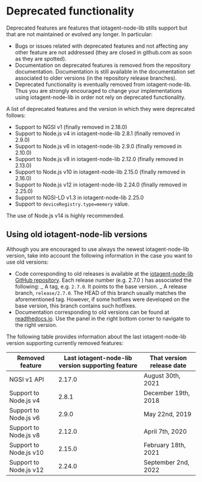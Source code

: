 # Deprecated functionality

Deprecated features are features that iotagent-node-lib stills support but that are not maintained or evolved any
longer. In particular:

-   Bugs or issues related with deprecated features and not affecting any other feature are not addressed (they are
    closed in github.com as soon as they are spotted).
-   Documentation on deprecated features is removed from the repository documentation. Documentation is still available
    in the documentation set associated to older versions (in the repository release branches).
-   Deprecated functionality is eventually removed from iotagent-node-lib. Thus you are strongly encouraged to change
    your implementations using iotagent-node-lib in order not rely on deprecated functionality.

A list of deprecated features and the version in which they were deprecated follows:

-   Support to NGSI v1 (finally removed in 2.18.0)
-   Support to Node.js v4 in iotagent-node-lib 2.8.1 (finally removed in 2.9.0)
-   Support to Node.js v6 in iotagent-node-lib 2.9.0 (finally removed in 2.10.0)
-   Support to Node.js v8 in iotagent-node-lib 2.12.0 (finally removed in 2.13.0)
-   Support to Node.js v10 in iotagent-node-lib 2.15.0 (finally removed in 2.16.0)
-   Support to Node.js v12 in iotagent-node-lib 2.24.0 (finally removed in 2.25.0)
-   Support to NGSI-LD v1.3 in iotagent-node-lib 2.25.0
-   Support to `deviceRegistry.type=memory` value. 

The use of Node.js v14 is highly recommended.

## Using old iotagent-node-lib versions

Although you are encouraged to use always the newest iotagent-node-lib version, take into account the following
information in the case you want to use old versions:

-   Code corresponding to old releases is available at the
    [iotagent-node-lib GitHub repository](https://github.com/telefonicaid/iotagent-node-lib). Each release number (e.g.
    2.7.0 ) has associated the following: _ A tag, e.g. `2.7.0`. It points to the base version. _ A release branch,
    `release/2.7.0`. The HEAD of this branch usually matches the aforementioned tag. However, if some hotfixes were
    developed on the base version, this branch contains such hotfixes.
-   Documentation corresponding to old versions can be found at
    [readthedocs.io](https://iotagent-node-lib.readthedocs.io). Use the panel in the right bottom corner to navigate to
    the right version.

The following table provides information about the last iotagent-node-lib version supporting currently removed features:

| **Removed feature**    | **Last iotagent-node-lib version supporting feature** | **That version release date** |
| ---------------------- | ----------------------------------------------------- | ----------------------------- |
| NGSI v1 API            | 2.17.0                                                | August 30th, 2021             |
| Support to Node.js v4  | 2.8.1                                                 | December 19th, 2018           |
| Support to Node.js v6  | 2.9.0                                                 | May 22nd, 2019                |
| Support to Node.js v8  | 2.12.0                                                | April 7th, 2020               |
| Support to Node.js v10 | 2.15.0                                                | February 18th, 2021           |
| Support to Node.js v12 | 2.24.0                                                | September 2nd, 2022           |
